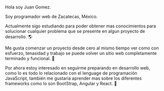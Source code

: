 Hola soy Juan Gomez.

Soy programador web de Zacatecas, México.

Actualmente sigo estudiando para poder obtener mas conocimientos para solucionar cualquier problema que se presente en algun proyecto de desarrollo. 🌎

Me gusta comenzar un proyecto desde cero al mismo tiempo ver como con esfuerzo, tenasidad y trabajo se puede volver un sitio web completamente terminado y funcional. 🚀

Por ahora estoy interesado en seguirme preparando en desarrollo web, como lo es todo lo relacionado con el lenguage de programación JavaScript, también me gustaria aprender 
mas sobre los diferentes frameworks como lo son BootStrap, Angular y React. 👀

<!---
Juaan8/Juaan8 is a ✨ special ✨ repository because its `README.md` (this file) appears on your GitHub profile.
You can click the Preview link to take a look at your changes.
--->
